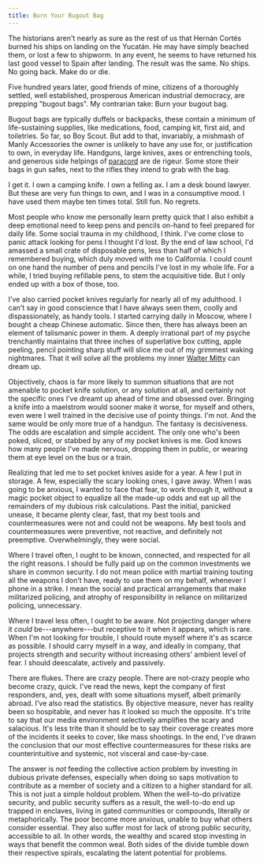 ```yaml
---
title: Burn Your Bugout Bag
---
```


The historians aren't nearly as sure as the rest of us that Hernán Cortés burned his ships on landing on the Yucatán.  He may have simply beached them, or lost a few to shipworm.  In any event, he seems to have returned his last good vessel to Spain after landing.  The result was the same.  No ships.  No going back.  Make do or die.

Five hundred years later, good friends of mine, citizens of a thoroughly settled, well established, prosperous American industrial democracy, are prepping "bugout bags".  My contrarian take:  Burn your bugout bag.

Bugout bags are typically duffels or backpacks, these contain a minimum of life-sustaining supplies, like medications, food, camping kit, first aid, and toiletries.  So far, so Boy Scout.  But add to that, invariably, a mishmash of Manly Accessories the owner is unlikely to have any use for, or justification to own, in everyday life.  Handguns, large knives, axes or entrenching tools, and generous side helpings of [paracord](https://en.wikipedia.org/wiki/Parachute_cord) are de rigeur.  Some store their bags in gun safes, next to the rifles they intend to grab with the bag.

I get it.  I own a camping knife.  I own a felling ax.  I am a desk bound lawyer.  But these are very fun things to own, and I was in a consumptive mood.  I have used them maybe ten times total.  Still fun.  No regrets.

Most people who know me personally learn pretty quick that I also exhibit a deep emotional need to keep pens and pencils on-hand to feel prepared for daily life.  Some social trauma in my childhood, I think.  I've come close to panic attack looking for pens I thought I'd lost.  By the end of law school, I'd amassed a small crate of disposable pens, less than half of which I remembered buying, which duly moved with me to California.  I could count on one hand the number of pens and pencils I've lost in my whole life.  For a while, I tried buying refillable pens, to stem the acquisitive tide.  But I only ended up with a box of those, too.

I've also carried pocket knives regularly for nearly all of my adulthood.  I can't say in good conscience that I have always seen them, coolly and dispassionately, as handy tools.  I started carrying daily in Moscow, where I bought a cheap Chinese automatic.  Since then, there has always been an element of talismanic power in them.  A deeply irrational part of my psyche trenchantly maintains that three inches of superlative box cutting, apple peeling, pencil pointing sharp stuff will slice me out of my grimmest waking nightmares.  That it will solve all the problems my inner [Walter Mitty](https://en.wikipedia.org/wiki/The_Secret_Life_of_Walter_Mitty) can dream up.

Objectively, chaos is far more likely to summon situations that are not amenable to pocket knife solution, or any solution at all, and certainly not the specific ones I've dreamt up ahead of time and obsessed over.  Bringing a knife into a maelstrom would sooner make it worse, for myself and others, even were I well trained in the decisive use of pointy things.  I'm not.  And the same would be only more true of a handgun.  The fantasy is decisiveness.  The odds are escalation and simple accident.  The only one who's been poked, sliced, or stabbed by any of my pocket knives is me.  God knows how many people I've made nervous, dropping them in public, or wearing them at eye level on the bus or a train.

Realizing that led me to set pocket knives aside for a year.  A few I put in storage.  A few, especially the scary looking ones, I gave away.  When I was going to be anxious, I wanted to face that fear, to work through it, without a magic pocket object to equalize all the made-up odds and eat up all the remainders of my dubious risk calculations.  Past the initial, panicked unease, it became plenty clear, fast, that my best tools and countermeasures were not and could not be weapons.  My best tools and countermeasures were preventive, not reactive, and definitely not preemptive.  Overwhelmingly, they were social.

Where I travel often, I ought to be known, connected, and respected for all the right reasons.  I should be fully paid up on the common investments we share in common security.  I do not mean police with martial training touting all the weapons I don't have, ready to use them on my behalf, whenever I phone in a strike.  I mean the social and practical arrangements that make militarized policing, and atrophy of responsibility in reliance on militarized policing, unnecessary.

Where I travel less often, I ought to be aware.  Not projecting danger where it _could_ be---anywhere---but receptive to it when it appears, which is rare.  When I'm not looking for trouble, I should route myself where it's as scarce as possible.  I should carry myself in a way, and ideally in company, that projects strength and security without increasing others' ambient level of fear.  I should deescalate, actively and passively.

There are flukes.  There are crazy people.  There are not-crazy people who become crazy, quick.  I've read the news, kept the company of first responders, and, yes, dealt with some situations myself, albeit primarily abroad.  I've also read the statistics.  By objective measure, never has reality been so hospitable, and never has it looked so much the opposite.  It's trite to say that our media environment selectively amplifies the scary and salacious.  It's less trite than it should be to say their coverage creates more of the incidents it seeks to cover, like mass shootings.  In the end, I've drawn the conclusion that our most effective countermeasures for these risks are counterintuitive and systemic, not visceral and case-by-case.

The answer is _not_ feeding the collective action problem by investing in dubious private defenses, especially when doing so saps motivation to contribute as a member of society and a citizen to a higher standard for all.  This is not just a simple holdout problem.  When the well-to-do privatize security, and public security suffers as a result, the well-to-do end up trapped in enclaves, living in gated communities or compounds, literally or metaphorically.  The poor become more anxious, unable to buy what others consider essential.  They also suffer most for lack of strong public security, accessible to all.  In other words, the wealthy and scared stop investing in ways that benefit the common weal.  Both sides of the divide tumble down their respective spirals, escalating the latent potential for problems.